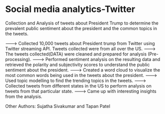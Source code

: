# Social media analytics-Twitter

Collection and Analysis of tweets about President Trump to determine the prevalent public sentiment about the president and the common topics in the tweets.

---> Collected 10,000 tweets about President trump from Twitter using Twitter streaming API. Tweets collected were from all over the US.
---> The tweets collected(DATA) were cleaned and prepared for analysis (Pre-processing).
---> Performed sentiment analysis on the resulting data and retrieved the polarity and subjectivity scores to understand the public sentiment about the president.
---> Created a word cloud to visualize the most common words being used in the tweets about the president.
---> Used topic modelling to find the trending topics in the tweets.
---> Collected tweets from different states in the US to perform analysis on tweets from that particular state.
---> Came up with interesting insights from the analysis.


Other Authors: Sujatha Sivakumar and Tapan Patel
